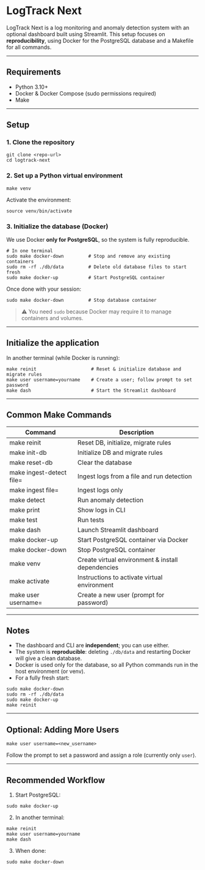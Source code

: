 # LogTrack Next

LogTrack Next is a log monitoring and anomaly detection system with an optional dashboard built using Streamlit. This setup focuses on **reproducibility**, using Docker for the PostgreSQL database and a Makefile for all commands.

---

## Requirements

- Python 3.10+  
- Docker & Docker Compose (sudo permissions required)  
- Make  

---

## Setup

### 1. Clone the repository

```
git clone <repo-url>
cd logtrack-next
```

### 2. Set up a Python virtual environment

```
make venv
```

Activate the environment:

```
source venv/bin/activate
```

### 3. Initialize the database (Docker)

We use Docker **only for PostgreSQL**, so the system is fully reproducible.

```
# In one terminal
sudo make docker-down         # Stop and remove any existing containers
sudo rm -rf ./db/data         # Delete old database files to start fresh
sudo make docker-up           # Start PostgreSQL container
```

Once done with your session:

```
sudo make docker-down         # Stop database container
```

> ⚠️ You need `sudo` because Docker may require it to manage containers and volumes.

---

## Initialize the application

In another terminal (while Docker is running):

```
make reinit                    # Reset & initialize database and migrate rules
make user username=yourname    # Create a user; follow prompt to set password
make dash                      # Start the Streamlit dashboard
```

---

## Common Make Commands

| Command                  | Description |
|---------------------------|-------------|
| make reinit             | Reset DB, initialize, migrate rules |
| make init-db            | Initialize DB and migrate rules |
| make reset-db           | Clear the database |
| make ingest-detect file=<filename> | Ingest logs from a file and run detection |
| make ingest file=<filename> | Ingest logs only |
| make detect             | Run anomaly detection |
| make print              | Show logs in CLI |
| make test               | Run tests |
| make dash               | Launch Streamlit dashboard |
| make docker-up          | Start PostgreSQL container via Docker |
| make docker-down        | Stop PostgreSQL container |
| make venv               | Create virtual environment & install dependencies |
| make activate           | Instructions to activate virtual environment |
| make user username=<name> | Create a new user (prompt for password) |

---

## Notes

- The dashboard and CLI are **independent**; you can use either.  
- The system is **reproducible**: deleting `./db/data` and restarting Docker will give a clean database.  
- Docker is used only for the database, so all Python commands run in the host environment (or venv).  
- For a fully fresh start:

```
sudo make docker-down
sudo rm -rf ./db/data
sudo make docker-up
make reinit
```

---

## Optional: Adding More Users

```
make user username=<new_username>
```

Follow the prompt to set a password and assign a role (currently only `user`).

---

## Recommended Workflow

1. Start PostgreSQL:

```
sudo make docker-up
```

2. In another terminal:

```
make reinit
make user username=yourname
make dash
```

3. When done:

```
sudo make docker-down
```